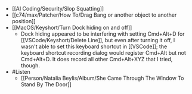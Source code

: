 - [[AI Coding/Security/Slop Squatting]]
- [[c74/max/Patcher/How To/Drag Bang or another object to another position]]
- [[MacOS/Keyshort/Turn Dock hiding on and off]]
	- Dock hiding appeared to be interfering with setting Cmd+Alt+D for [[VSCode/Keyshort/Delete Line]], but even after turning it off, I wasn't able to set this keyboard shortcut in [[VSCode]]; the keyboard shortcut recording dialog would register Cmd+Alt but not Cmd+Alt+D.  It does record all other Cmd+Alt+XYZ that I tried, though.
- #Listen
	- [[Person/Natalia Beylis/Album/She Came Through The Window To Stand By The Door]]